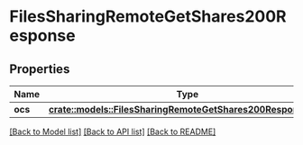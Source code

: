 # FilesSharingRemoteGetShares200Response

## Properties

Name | Type | Description | Notes
------------ | ------------- | ------------- | -------------
**ocs** | [**crate::models::FilesSharingRemoteGetShares200ResponseOcs**](files_sharing_remote_get_shares_200_response_ocs.md) |  | 

[[Back to Model list]](../README.md#documentation-for-models) [[Back to API list]](../README.md#documentation-for-api-endpoints) [[Back to README]](../README.md)


